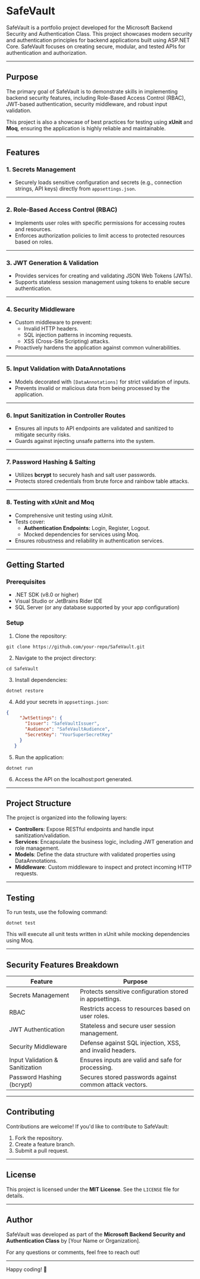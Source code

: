 # SafeVault

SafeVault is a portfolio project developed for the Microsoft Backend Security and Authentication Class. This project showcases modern security and authentication principles for backend applications built using ASP.NET Core. SafeVault focuses on creating secure, modular, and tested APIs for authentication and authorization.

---

## Purpose

The primary goal of SafeVault is to demonstrate skills in implementing backend security features, including Role-Based Access Control (RBAC), JWT-based authentication, security middleware, and robust input validation.

This project is also a showcase of best practices for testing using **xUnit** and **Moq**, ensuring the application is highly reliable and maintainable.

---

## Features

### 1. **Secrets Management**
- Securely loads sensitive configuration and secrets (e.g., connection strings, API keys) directly from `appsettings.json`.

---

### 2. **Role-Based Access Control (RBAC)**
- Implements user roles with specific permissions for accessing routes and resources.
- Enforces authorization policies to limit access to protected resources based on roles.

---

### 3. **JWT Generation & Validation**
- Provides services for creating and validating JSON Web Tokens (JWTs).
- Supports stateless session management using tokens to enable secure authentication.

---

### 4. **Security Middleware**
- Custom middleware to prevent:
    - Invalid HTTP headers.
    - SQL injection patterns in incoming requests.
    - XSS (Cross-Site Scripting) attacks.
- Proactively hardens the application against common vulnerabilities.

---

### 5. **Input Validation with DataAnnotations**
- Models decorated with `[DataAnnotations]` for strict validation of inputs.
- Prevents invalid or malicious data from being processed by the application.

---

### 6. **Input Sanitization in Controller Routes**
- Ensures all inputs to API endpoints are validated and sanitized to mitigate security risks.
- Guards against injecting unsafe patterns into the system.

---

### 7. **Password Hashing & Salting**
- Utilizes **bcrypt** to securely hash and salt user passwords.
- Protects stored credentials from brute force and rainbow table attacks.

---

### 8. **Testing with xUnit and Moq**
- Comprehensive unit testing using xUnit.
- Tests cover:
    - **Authentication Endpoints:** Login, Register, Logout.
    - Mocked dependencies for services using Moq.
- Ensures robustness and reliability in authentication services.

---

## Getting Started

### Prerequisites
- .NET SDK (v8.0 or higher)
- Visual Studio or JetBrains Rider IDE
- SQL Server (or any database supported by your app configuration)

### Setup
1. Clone the repository:
```shell script
git clone https://github.com/your-repo/SafeVault.git
```
2. Navigate to the project directory:
```shell script
cd SafeVault
```
3. Install dependencies:
```shell script
dotnet restore
```
4. Add your secrets in `appsettings.json`:
```json
{
     "JwtSettings": {
       "Issuer": "SafeVaultIssuer",
       "Audience": "SafeVaultAudience",
       "SecretKey": "YourSuperSecretKey"
     }
   }
```
5. Run the application:
```shell script
dotnet run
```
6. Access the API on the localhost:port generated.

---

## Project Structure

The project is organized into the following layers:

- **Controllers**: Expose RESTful endpoints and handle input sanitization/validation.
- **Services**: Encapsulate the business logic, including JWT generation and role management.
- **Models**: Define the data structure with validated properties using DataAnnotations.
- **Middleware**: Custom middleware to inspect and protect incoming HTTP requests.

---

## Testing

To run tests, use the following command:

```shell script
dotnet test
```

This will execute all unit tests written in xUnit while mocking dependencies using Moq.

---

## Security Features Breakdown

| Feature                        | Purpose                                                   |
|--------------------------------|-----------------------------------------------------------|
| Secrets Management             | Protects sensitive configuration stored in appsettings.   |
| RBAC                           | Restricts access to resources based on user roles.        |
| JWT Authentication             | Stateless and secure user session management.             |
| Security Middleware            | Defense against SQL injection, XSS, and invalid headers.  |
| Input Validation & Sanitization | Ensures inputs are valid and safe for processing.         |
| Password Hashing (bcrypt)      | Secures stored passwords against common attack vectors.   |

---

## Contributing

Contributions are welcome! If you'd like to contribute to SafeVault:
1. Fork the repository.
2. Create a feature branch.
3. Submit a pull request.

---

## License

This project is licensed under the **MIT License**. See the `LICENSE` file for details.

---

## Author

SafeVault was developed as part of the **Microsoft Backend Security and Authentication Class** by [Your Name or Organization].

For any questions or comments, feel free to reach out!

--- 

Happy coding! 🚀